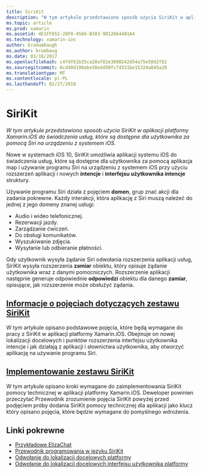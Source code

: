 ```yaml
---
title: SiriKit
description: "W tym artykule przedstawiono sposób użycia SiriKit w aplikacji platformy Xamarin.iOS do świadczenia usług, które są dostępne dla użytkownika za pomocą Siri na urządzeniu z systemem iOS."
ms.topic: article
ms.prod: xamarin
ms.assetid: 4E1FF652-28F0-4566-B383-9D12664401A4
ms.technology: xamarin-ios
author: bradumbaugh
ms.author: brumbaug
ms.date: 03/16/2017
ms.openlocfilehash: c4fdf61b35ca28af82e3890242d54a75e50d2f82
ms.sourcegitcommit: 6cd40d190abe38edd50fc74331be15324a845a28
ms.translationtype: MT
ms.contentlocale: pl-PL
ms.lasthandoff: 02/27/2018
---
```

# <a name="sirikit"></a>SiriKit

_W tym artykule przedstawiono sposób użycia SiriKit w aplikacji platformy Xamarin.iOS do świadczenia usług, które są dostępne dla użytkownika za pomocą Siri na urządzeniu z systemem iOS._

Nowe w systemach iOS 10, SiriKit umożliwia aplikacji systemu iOS do świadczenia usług, które są dostępne dla użytkownika za pomocą aplikacja map i używanie programu Siri na urządzeniu z systemem iOS przy użyciu rozszerzeń aplikacji i nowych **intencje** i **interfejsu użytkownika intencje** struktury.

Używanie programu Siri działa z pojęciem **domen**, grup znać akcji dla zadania pokrewne. Każdy interakcji, która aplikację z Siri muszą należeć do jednej z jego domeny znanej usługi:

- Audio i wideo telefonicznej.
- Rezerwacji jazdy.
- Zarządzanie ćwiczeń.
- Do obsługi komunikatów.
- Wyszukiwanie zdjęcia.
- Wysyłanie lub odbieranie płatności.

Gdy użytkownik wysyła żądanie Siri odwołania rozszerzenia aplikacji usług, SiriKit wysyła rozszerzenia **zamiar** obiektu, który opisuje żądanie użytkownika wraz z danymi pomocniczych. Rozszerzenie aplikacji następnie generuje odpowiednie **odpowiedzi** obiektu dla danego **zamiar**, opisujące, jak rozszerzenie może obsłużyć żądania.

## <a name="understanding-sirikit-conceptsiosplatformsirikitunderstanding-sirikitmd"></a>[Informacje o pojęciach dotyczących zestawu SiriKit](~/ios/platform/sirikit/understanding-sirikit.md)

W tym artykule opisano podstawowe pojęcia, które będą wymagane do pracy z SiriKit w aplikacji platformy Xamarin.iOS. Obejmuje on nowej lokalizacji docelowych i punktów rozszerzenia interfejsu użytkownika intencje i jak działają z aplikacji i słownictwa użytkownika, aby otworzyć aplikację na używanie programu Siri.

## <a name="implementing-sirikitiosplatformsirikitimplementing-sirikitmd"></a>[Implementowanie zestawu SiriKit](~/ios/platform/sirikit/implementing-sirikit.md)

W tym artykule opisano kroki wymagane do zaimplementowania SiriKit pomocy technicznej w aplikacji platformy Xamarin.iOS. Deweloper powinien przeczytać Przewodnik zrozumienie pojęcia SiriKit powyżej przed podjęciem próby dodania SiriKit pomocy technicznej dla aplikacji jako klucz który opisano pojęcia, które będzie wymagane do pomyślnego wdrożenia.





## <a name="related-links"></a>Linki pokrewne

- [Przykładowe ElizaChat](https://developer.xamarin.com/samples/monotouch/ios10/ElizaChat/)
- [Przewodnik programowania w języku SiriKit](https://developer.apple.com/library/prerelease/content/documentation/Intents/Conceptual/SiriIntegrationGuide/index.html)
- [Odwołanie do lokalizacji docelowych platformy](https://developer.apple.com/reference/intents)
- [Odwołanie do lokalizacji docelowych interfejsu użytkownika platformy](https://developer.apple.com/reference/intentsui)
